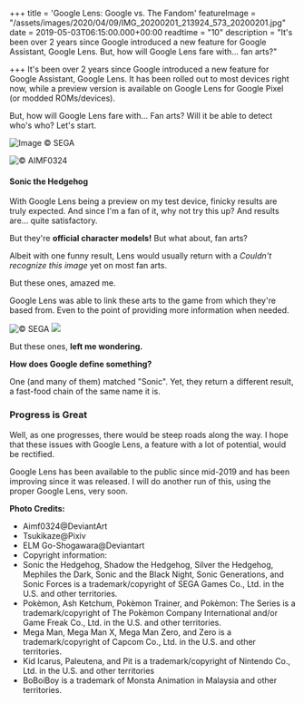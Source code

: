 +++
title =  'Google Lens: Google vs. The Fandom'
featureImage =  "/assets/images/2020/04/09/IMG_20200201_213924_573_20200201.jpg"
date =  2019-05-03T06:15:00.000+00:00
readtime =  "10"
description =  "It's been over 2 years since Google introduced a new feature for Google Assistant, Google Lens. But, how will Google Lens fare with... fan arts?"

+++
It's been over 2 years since Google introduced a new feature for Google Assistant, Google Lens. It has been rolled out to most devices right now, while a preview version is available on Google Lens for Google Pixel (or modded ROMs/devices).

But, how will Google Lens fare with... Fan arts? Will it be able to detect who's who? Let's start.

![Image ©️ SEGA](/assets/images/2020/04/09/IMG_20200201_214323_853_20200201.jpg) 

![©️ AIMF0324](/assets/images/2020/04/09/IMG_20200201_214621_396_20200201.jpg "Here it is, ladies and gentlemen. Sonic is a bull. 😂")

#### Sonic the Hedgehog

With Google Lens being a preview on my test device, finicky results are truly expected. And since I'm a fan of it, why not try this up? And results are... quite satisfactory.

But they're **official character models!** But what about, fan arts?

Albeit with one funny result, Lens would usually return with a *Couldn't recognize this image* yet on most fan arts.

But these ones, amazed me.

Google Lens was able to link these arts to the game from which they're based from. Even to the point of providing more information when needed.

![©️ SEGA](/assets/images/2020/04/09/IMG_20200201_214629_588_20200201.jpg) ![](/assets/images/2020/04/09/IMG_20200201_220236_761_20200201.jpg)

But these ones, **left me wondering.**

**How does Google define something?**

One (and many of them) matched "Sonic". Yet, they return a different result, a fast-food chain of the same name it is.

### Progress is Great
Well, as one progresses, there would be steep roads along the way. I hope that these issues with Google Lens, a feature with a lot of potential, would be rectified.

Google Lens has been available to the public since mid-2019 and has been improving since it was released. I will do another run of this, using the proper Google Lens, very soon.

**Photo Credits:**
* Aimf0324@DeviantArt
* Tsukikaze@Pixiv
* ELM Go-Shogawara@Deviantart
* Copyright information:
* Sonic the Hedgehog, Shadow the Hedgehog, Silver the Hedgehog, Mephiles the Dark, Sonic and the Black Night, Sonic Generations, and Sonic Forces is  a trademark/copyright of SEGA Games Co., Ltd. in the U.S. and other territories.
* Pokèmon, Ash Ketchum, Pokèmon Trainer, and Pokèmon: The Series is a trademark/copyright of The Pokèmon Company International and/or Game Freak Co., Ltd. in the U.S. and other territories.
* Mega Man, Mega Man X, Mega Man Zero, and Zero is a trademark/copyright of Capcom Co., Ltd. in the U.S. and other territories.
* Kid Icarus, Paleutena, and Pit is a trademark/copyright of Nintendo Co., Ltd. in the U.S. and other territories
* BoBoiBoy is a trademark of Monsta Animation in Malaysia and other territories.

